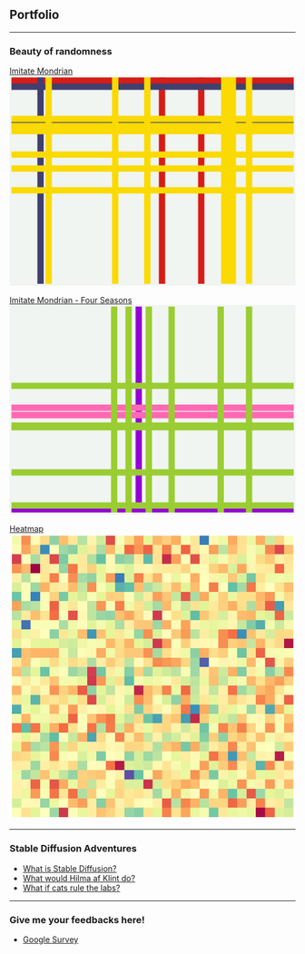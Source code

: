 ## Portfolio
---

### Beauty of randomness

[Imitate Mondrian](/imitate_mondrian)  
<img src="images/imitate_new_york.png?raw=true">

[Imitate Mondrian - Four Seasons](/imitate_mondrian_four_seasons)  
<img src="images/imitate_new_york_spring.png?raw=true">   

[Heatmap](/heatmap)    
<img src="images/heatmap2.png?raw=true">

---

### Stable Diffusion Adventures

- [What is Stable Diffusion?](/stable_diffusion_demo)
- [What would Hilma af Klint do?](/hilma_af_klint_inspired_art)
- [What if cats rule the labs?](/cats_in_labs)

---

### Give me your feedbacks here!
- [Google Survey](https://forms.gle/2YcYhPnsP2LWBGD98)

